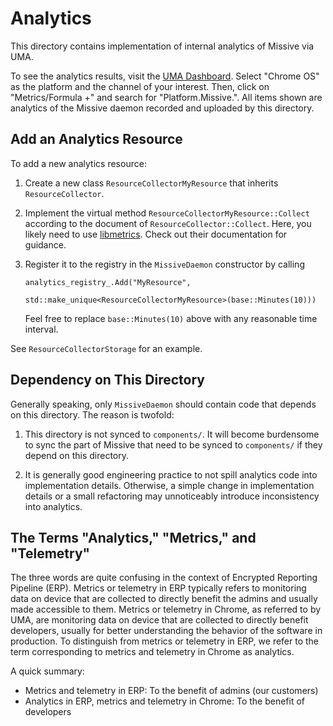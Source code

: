 # Analytics

This directory contains implementation of internal analytics of Missive via UMA.

To see the analytics results, visit the
[UMA Dashboard](https://uma.googleplex.com/p/chrome/timeline_v2). Select "Chrome
OS" as the platform and the channel of your interest. Then, click on
"Metrics/Formula +" and search for "Platform.Missive.". All items shown are
analytics of the Missive daemon recorded and uploaded by this directory.

## Add an Analytics Resource

To add a new analytics resource:

1. Create a new class `ResourceCollectorMyResource` that inherits
   `ResourceCollector`.

2. Implement the virtual method `ResourceCollectorMyResource::Collect` according
   to the document of `ResourceCollector::Collect`. Here, you likely need to use
   [libmetrics](../../metrics/README.md). Check out their documentation for
   guidance.

3. Register it to the registry in the `MissiveDaemon` constructor by calling

   ```
   analytics_registry_.Add("MyResource",
                           std::make_unique<ResourceCollectorMyResource>(base::Minutes(10)))
   ```

   Feel free to replace `base::Minutes(10)` above with any reasonable time
   interval.

See `ResourceCollectorStorage` for an example.

## Dependency on This Directory

Generally speaking, only `MissiveDaemon` should contain code that depends on
this directory. The reason is twofold:

1. This directory is not synced to `components/`. It will become burdensome to
   sync the part of Missive that need to be synced to `components/` if they
   depend on this directory.

2. It is generally good engineering practice to not spill analytics code into
   implementation details. Otherwise, a simple change in implementation details
   or a small refactoring may unnoticeably introduce inconsistency into
   analytics.

## The Terms "Analytics," "Metrics," and "Telemetry"

The three words are quite confusing in the context of Encrypted Reporting
Pipeline (ERP). Metrics or telemetry in ERP typically refers to monitoring data
on device that are collected to directly benefit the admins and usually made
accessible to them. Metrics or telemetry in Chrome, as referred to by UMA, are
monitoring data on device that are collected to directly benefit developers,
usually for better understanding the behavior of the software in production. To
distinguish from metrics or telemetry in ERP, we refer to the term corresponding
to metrics and telemetry in Chrome as analytics.

A quick summary:

- Metrics and telemetry in ERP: To the benefit of admins (our customers)
- Analytics in ERP, metrics and telemetry in Chrome: To the benefit of
  developers
